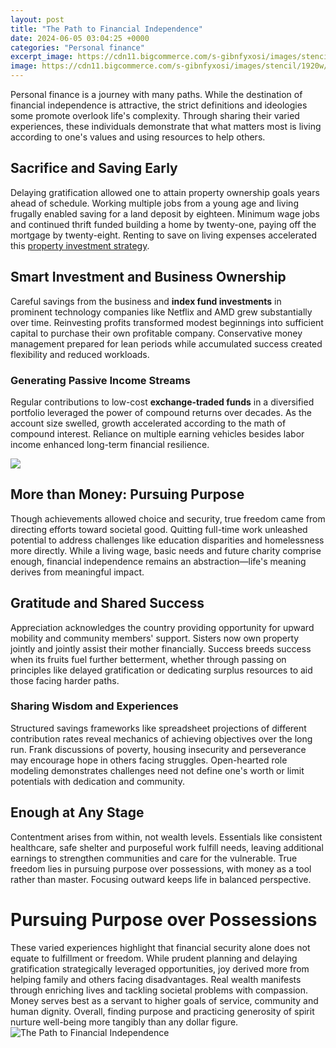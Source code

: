 ```yaml
---
layout: post
title: "The Path to Financial Independence"
date: 2024-06-05 03:04:25 +0000
categories: "Personal finance"
excerpt_image: https://cdn11.bigcommerce.com/s-gibnfyxosi/images/stencil/1920w/products/80996/82811/41SAiDxJdrL__09807.1615533520.jpg?c=1
image: https://cdn11.bigcommerce.com/s-gibnfyxosi/images/stencil/1920w/products/80996/82811/41SAiDxJdrL__09807.1615533520.jpg?c=1
---
```


Personal finance is a journey with many paths. While the destination of financial independence is attractive, the strict definitions and ideologies some promote overlook life's complexity. Through sharing their varied experiences, these individuals demonstrate that what matters most is living according to one's values and using resources to help others.
## Sacrifice and Saving Early
Delaying gratification allowed one to attain property ownership goals years ahead of schedule. Working multiple jobs from a young age and living frugally enabled saving for a land deposit by eighteen. Minimum wage jobs and continued thrift funded building a home by twenty-one, paying off the mortgage by twenty-eight. Renting to save on living expenses accelerated this [property investment strategy](https://store.fi.io.vn/womens-cute-cat-gift-for-men-women-girls-boys-feline-kitten-lovers-v-neck-t-shirt/men&).
## Smart Investment and Business Ownership 
Careful savings from the business and **index fund investments** in prominent technology companies like Netflix and AMD grew substantially over time. Reinvesting profits transformed modest beginnings into sufficient capital to purchase their own profitable company. Conservative money management prepared for lean periods while accumulated success created flexibility and reduced workloads.  
### Generating Passive Income Streams
Regular contributions to low-cost **exchange-traded funds** in a diversified portfolio leveraged the power of compound returns over decades. As the account size swelled, growth accelerated according to the math of compound interest. Reliance on multiple earning vehicles besides labor income enhanced long-term financial resilience.

![](https://www.personalfinanceforbeginners.com/wp-content/uploads/2019/02/achieving-financial-independence-683x1024.jpg)
## More than Money: Pursuing Purpose
Though achievements allowed choice and security, true freedom came from directing efforts toward societal good. Quitting full-time work unleashed potential to address challenges like education disparities and homelessness more directly. While a living wage, basic needs and future charity comprise enough, financial independence remains an abstraction—life's meaning derives from meaningful impact.
## Gratitude and Shared Success    
Appreciation acknowledges the country providing opportunity for upward mobility and community members' support. Sisters now own property jointly and jointly assist their mother financially. Success breeds success when its fruits fuel further betterment, whether through passing on principles like delayed gratification or dedicating surplus resources to aid those facing harder paths.
### Sharing Wisdom and Experiences  
Structured savings frameworks like spreadsheet projections of different contribution rates reveal mechanics of achieving objectives over the long run. Frank discussions of poverty, housing insecurity and perseverance may encourage hope in others facing struggles. Open-hearted role modeling demonstrates challenges need not define one's worth or limit potentials with dedication and community.
## Enough at Any Stage       
Contentment arises from within, not wealth levels. Essentials like consistent healthcare, safe shelter and purposeful work fulfill needs, leaving additional earnings to strengthen communities and care for the vulnerable. True freedom lies in pursuing purpose over possessions, with money as a tool rather than master. Focusing outward keeps life in balanced perspective.
# Pursuing Purpose over Possessions 
These varied experiences highlight that financial security alone does not equate to fulfillment or freedom. While prudent planning and delaying gratification strategically leveraged opportunities, joy derived more from helping family and others facing disadvantages. Real wealth manifests through enriching lives and tackling societal problems with compassion. Money serves best as a servant to higher goals of service, community and human dignity. Overall, finding purpose and practicing generosity of spirit nurture well-being more tangibly than any dollar figure.
![The Path to Financial Independence](https://cdn11.bigcommerce.com/s-gibnfyxosi/images/stencil/1920w/products/80996/82811/41SAiDxJdrL__09807.1615533520.jpg?c=1)